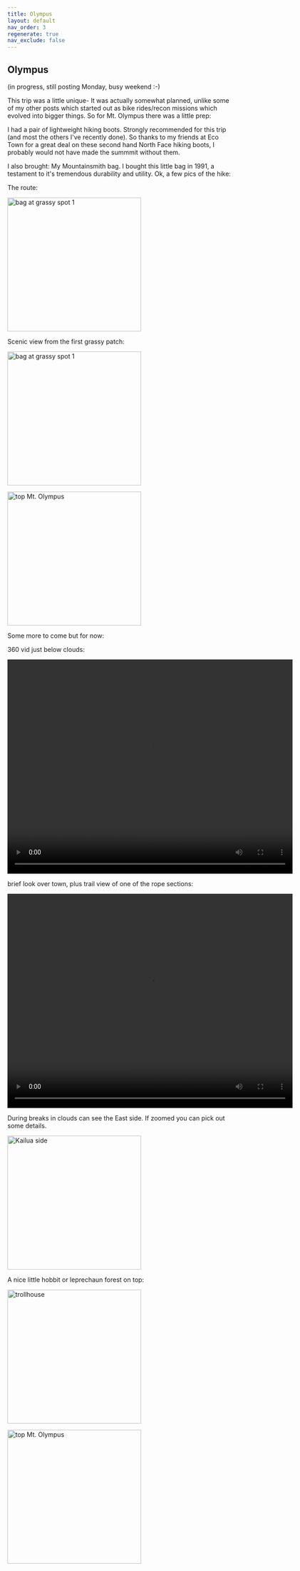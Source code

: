 ```yaml
---
title: Olympus
layout: default
nav_order: 3
regenerate: true
nav_exclude: false
---
```


## Olympus

(in progress, still posting Monday, busy weekend :-)

This trip was a little unique- It was actually somewhat planned, unlike some of my other posts which started out as bike rides/recon missions which evolved into bigger things.  So for Mt. Olympus there was a little prep:

I had a pair of lightweight hiking boots.  Strongly recommended for this trip (and most the others I've recently done).  So thanks to my friends at Eco Town for a great deal on these second hand North Face hiking boots, I probably would not have made the summmit without them.  

I also brought:  My Mountainsmith bag.  I bought this little bag in 1991, a testament to it's tremendous durability and utility.  Ok, a few pics of the hike:  

The route:  


<p><img src="../oahuv1/images/olympusroute.jpg"   alt="bag at grassy spot 1" height="300px" /></p>


Scenic view from the first grassy patch:

<p><img src="../oahuv1/images/olympusgrass1JPG"   alt="bag at grassy spot 1" height="300px" /></p>


<p><img src="../oahuv1/images/olympus1.JPG" alt="top Mt. Olympus" height="300px" /></p>



Some more to come but for now: 

360 vid just below clouds:

<p>
<video width="640" height="480" controls>
<source src="../oahuv1/images/olympus360vid.webm" type="video/webm">
  Your browser does not support the video tag.
</video>
</p>
<p></p>


 brief look over town, plus trail view of one of the rope sections:


<p>
<video width="640" height="480" controls>
<source src="../oahuv1/images/olympustrail.webm" type="video/webm">
  Your browser does not support the video tag.
</video>
</p>



During breaks in clouds can see the East side.  If zoomed you can pick out some details.  

<p><img src="../oahuv1/images/olympuskailuaview.JPG" alt="Kailua side" height="300px" /></p>


A nice little hobbit or leprechaun forest on top:

<p><img src="../oahuv1/images/olympustrollhouse.JPG" alt="trollhouse" height="300px" /></p>



<p><img src="../oahuv1/images/olympus2.JPG" alt="top Mt. Olympus" height="300px" /></p>
